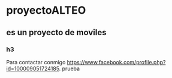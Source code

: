 # proyectoALTEO
## es un proyecto de moviles
### h3
Para contactar conmigo <https://www.facebook.com/profile.php?id=100009051724185>.
prueba
